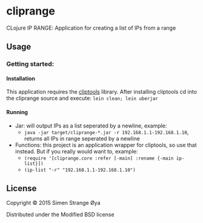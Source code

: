 # cliprange

CLojure IP RANGE: Application for creating a list of IPs from a range

## Usage

### Getting started:

#### Installation

This application requires the [cliptools](https://github.com/dxlr8r/cliptools) library. After installing cliptools cd into the cliprange source and execute: `lein clean; lein uberjar`

#### Running
* Jar: will output IPs as a list seperated by a newline, example:
  * `java -jar target/cliprange-*.jar -r 192.168.1.1-192.168.1.10`, returns all IPs in range seperated by a newline
* Functions: this project is an application wrapper for cliptools, so use that instead. But if you really would want to, example:
  * `(require '[cliprange.core :refer [-main] :rename {-main ip-list}])`
  * `(ip-list "-r" "192.168.1.1-192.168.1.10")`

## License

Copyright © 2015 Simen Strange Øya

Distributed under the Modified BSD license
